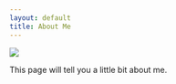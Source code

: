 ```yaml
---
layout: default
title: About Me
---
```


<img src="/images/seb.jpg" class="responsive">

This page will tell you a little bit about me.

